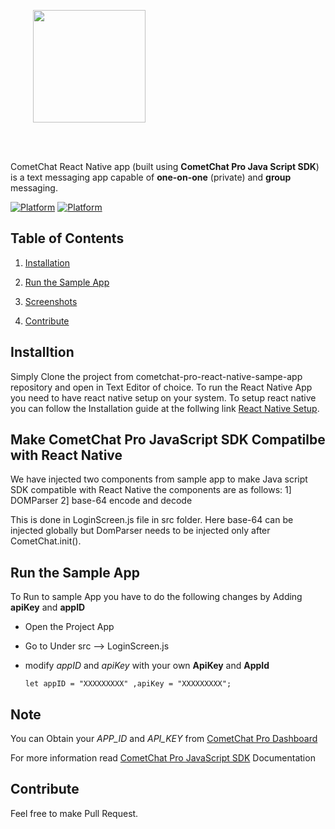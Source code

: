 <div style="width:100%">
<div style="width:100%">
	<div style="width:50%; display:inline-block">
		<p align="center">
		<img align="center" width="180" height="180" alt="" src="https://github.com/cometchat-pro/ios-swift-chat-app/blob/master/Screenshots/CometChat%20Logo.png">	
		</p>	
	</div>	
</div>
</br>
</br>
</div>

CometChat React Native app (built using **CometChat Pro Java Script SDK**) is a text messaging app capable of **one-on-one** (private) and **group** messaging. 

[![Platform](https://img.shields.io/badge/Platform-React--Native-green.svg)](#)      [![Platform](https://img.shields.io/badge/Language-JavaScript-yellowgreen.svg)](#)

## Table of Contents

1. [Installation ](#installtion)

2. [Run the Sample App ](#run-the-sample-app)

3. [Screenshots ](#screenshots)

4. [Contribute](#contribute)



## Installtion

   Simply Clone the project from cometchat-pro-react-native-sampe-app repository and open in Text Editor of choice. To run the React Native App you need to have react native setup on your system. To setup react native you can follow the Installation guide at the follwing link [React Native Setup](https://facebook.github.io/react-native/docs/getting-started).


## Make CometChat Pro JavaScript SDK Compatilbe with React Native

We have injected two components from sample app to make Java script SDK compatible with React Native the components are as follows:
1] DOMParser
2] base-64 encode and decode

This is done in LoginScreen.js file in src folder. Here base-64 can be injected globally but DomParser needs to be injected only after CometChat.init().


## Run the Sample App



   To Run to sample App you have to do the following changes by Adding **apiKey** and **appID** 

   - Open the Project App

   - Go to Under src --> LoginScreen.js

   -  modify *appID* and *apiKey* with your own **ApiKey** and **AppId**

        `let appID = "XXXXXXXXX" ,apiKey = "XXXXXXXXX";`

       
       

## Note




   You can Obtain your  *APP_ID* and *API_KEY* from [CometChat Pro Dashboard](https://app.cometchat.com/)

   For more information read [CometChat Pro JavaScript SDK](https://prodocs.cometchat.com/docs/js-quick-start) Documentation
                               


## Contribute
   
   
   Feel free to make Pull Request. 
   
